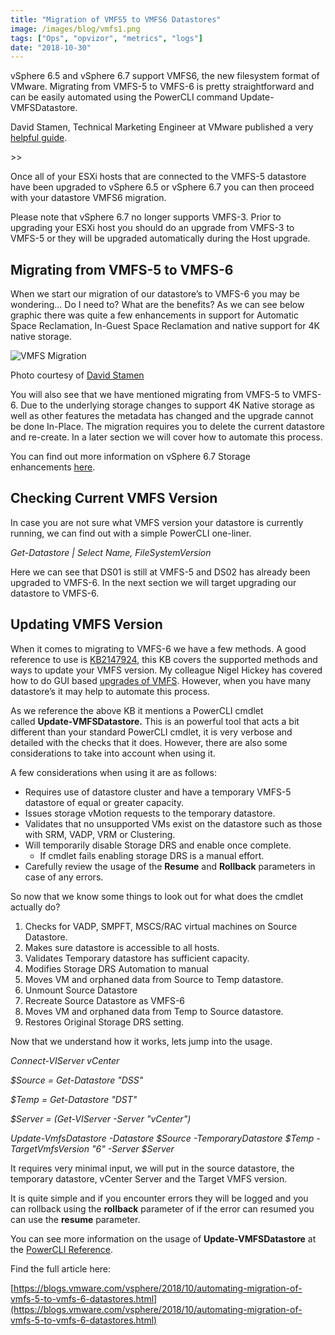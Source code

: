 ```yaml
---
title: "Migration of VMFS5 to VMFS6 Datastores"
image: /images/blog/vmfs1.png
tags: ["Ops", "opvizor", "metrics", "logs"]
date: "2018-10-30"
---
```


vSphere 6.5 and vSphere 6.7 support VMFS6, the new filesystem format of VMware. Migrating from VMFS-5 to VMFS-6 is pretty straightforward and can be easily automated using the PowerCLI command Update-VMFSDatastore.

David Stamen, Technical Marketing Engineer at VMware published a very [helpful guide](https://blogs.vmware.com/vsphere/2018/10/automating-migration-of-vmfs-5-to-vmfs-6-datastores.html).

\>>

Once all of your ESXi hosts that are connected to the VMFS-5 datastore have been upgraded to vSphere 6.5 or vSphere 6.7 you can then proceed with your datastore VMFS6 migration.

Please note that vSphere 6.7 no longer supports VMFS-3. Prior to upgrading your ESXi host you should do an upgrade from VMFS-3 to VMFS-5 or they will be upgraded automatically during the Host upgrade.

## Migrating from VMFS-5 to VMFS-6

When we start our migration of our datastore’s to VMFS-6 you may be wondering… Do I need to? What are the benefits? As we can see below graphic there was quite a few enhancements in support for Automatic Space Reclamation, In-Guest Space Reclamation and native support for 4K native storage.

![VMFS Migration](/images/blog/vmfs1.png)

Photo courtesy of [David Stamen](https://blogs.vmware.com/vsphere/2018/10/automating-migration-of-vmfs-5-to-vmfs-6-datastores.html)

You will also see that we have mentioned migrating from VMFS-5 to VMFS-6. Due to the underlying storage changes to support 4K Native storage as well as other features the metadata has changed and the upgrade cannot be done In-Place. The migration requires you to delete the current datastore and re-create. In a later section we will cover how to automate this process.

You can find out more information on vSphere 6.7 Storage enhancements [here](https://storagehub.vmware.com/export_to_pdf/vsphere-6-7-core-storage-1).

## Checking Current VMFS Version

In case you are not sure what VMFS version your datastore is currently running, we can find out with a simple PowerCLI one-liner.

_Get-Datastore | Select Name, FileSystemVersion_

Here we can see that DS01 is still at VMFS-5 and DS02 has already been upgraded to VMFS-6. In the next section we will target upgrading our datastore to VMFS-6.

## Updating VMFS Version

When it comes to migrating to VMFS-6 we have a few methods. A good reference to use is [KB2147924](https://kb.vmware.com/s/article/2147824), this KB covers the supported methods and ways to update your VMFS version. My colleague Nigel Hickey has covered how to do GUI based [upgrades of VMFS](https://blogs.vmware.com/vsphere/2018/09/vsphere-upgrade-series-part-5-upgrading-vmfs-storage.html). However, when you have many datastore’s it may help to automate this process.

As we reference the above KB it mentions a PowerCLI cmdlet called **Update-VMFSDatastore.** This is an powerful tool that acts a bit different than your standard PowerCLI cmdlet, it is very verbose and detailed with the checks that it does. However, there are also some considerations to take into account when using it.

A few considerations when using it are as follows:

- Requires use of datastore cluster and have a temporary VMFS-5 datastore of equal or greater capacity.
- Issues storage vMotion requests to the temporary datastore.
- Validates that no unsupported VMs exist on the datastore such as those with SRM, VADP, VRM or Clustering.
- Will temporarily disable Storage DRS and enable once complete.
    - If cmdlet fails enabling storage DRS is a manual effort.
- Carefully review the usage of the **Resume** and **Rollback** parameters in case of any errors.

So now that we know some things to look out for what does the cmdlet actually do?

1. Checks for VADP, SMPFT, MSCS/RAC virtual machines on Source Datastore.
2. Makes sure datastore is accessible to all hosts.
3. Validates Temporary datastore has sufficient capacity.
4. Modifies Storage DRS Automation to manual
5. Moves VM and orphaned data from Source to Temp datastore.
6. Unmount Source Datastore
7. Recreate Source Datastore as VMFS-6
8. Moves VM and orphaned data from Temp to Source datastore.
9. Restores Original Storage DRS setting.

Now that we understand how it works, lets jump into the usage.

_Connect-VIServer vCenter_

_$Source = Get-Datastore "DSS"_

_$Temp = Get-Datastore "DST"_

_$Server = (Get-VIServer -Server "vCenter")_

_Update-VmfsDatastore -Datastore $Source -TemporaryDatastore $Temp -TargetVmfsVersion "6" -Server $Server_

It requires very minimal input, we will put in the source datastore, the temporary datastore, vCenter Server and the Target VMFS version. 

It is quite simple and if you encounter errors they will be logged and you can rollback using the **rollback** parameter of if the error can resumed you can use the **resume** parameter.

You can see more information on the usage of **Update-VMFSDatastore** at the [PowerCLI Reference](https://code.vmware.com/docs/5730/cmdlet-reference#/doc/Update-VmfsDatastore.html).

Find the full article here: 

[https://blogs.vmware.com/vsphere/2018/10/automating-migration-of-vmfs-5-to-vmfs-6-datastores.html](https://blogs.vmware.com/vsphere/2018/10/automating-migration-of-vmfs-5-to-vmfs-6-datastores.html)
